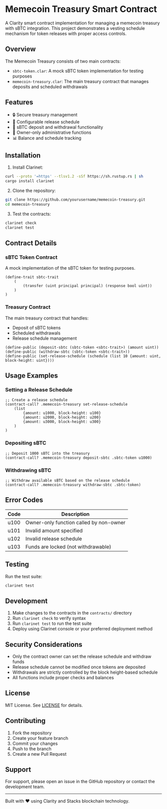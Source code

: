 # Memecoin Treasury Smart Contract

A Clarity smart contract implementation for managing a memecoin treasury with sBTC integration. This project demonstrates a vesting schedule mechanism for token releases with proper access controls.

## Overview

The Memecoin Treasury consists of two main contracts:
- `sbtc-token.clar`: A mock sBTC token implementation for testing purposes
- `memecoin-treasury.clar`: The main treasury contract that manages deposits and scheduled withdrawals

## Features

- 🔒 Secure treasury management
- 📅 Configurable release schedule
- 🔄 sBTC deposit and withdrawal functionality
- 👤 Owner-only administrative functions
- 📊 Balance and schedule tracking

## Installation

1. Install Clarinet:
```bash
curl --proto '=https' --tlsv1.2 -sSf https://sh.rustup.rs | sh
cargo install clarinet
```

2. Clone the repository:
```bash
git clone https://github.com/yourusername/memecoin-treasury.git
cd memecoin-treasury
```

3. Test the contracts:
```bash
clarinet check
clarinet test
```

## Contract Details

### sBTC Token Contract

A mock implementation of the sBTC token for testing purposes.

```clarity
(define-trait sbtc-trait
    (
        (transfer (uint principal principal) (response bool uint))
    )
)
```

### Treasury Contract

The main treasury contract that handles:
- Deposit of sBTC tokens
- Scheduled withdrawals
- Release schedule management

```clarity
(define-public (deposit-sbtc (sbtc-token <sbtc-trait>) (amount uint))
(define-public (withdraw-sbtc (sbtc-token <sbtc-trait>))
(define-public (set-release-schedule (schedule (list 10 {amount: uint, block-height: uint})))
```

## Usage Examples

### Setting a Release Schedule

```clarity
;; Create a release schedule
(contract-call? .memecoin-treasury set-release-schedule 
    (list 
        {amount: u1000, block-height: u100}
        {amount: u2000, block-height: u200}
        {amount: u3000, block-height: u300}
    )
)
```

### Depositing sBTC

```clarity
;; Deposit 1000 sBTC into the treasury
(contract-call? .memecoin-treasury deposit-sbtc .sbtc-token u1000)
```

### Withdrawing sBTC

```clarity
;; Withdraw available sBTC based on the release schedule
(contract-call? .memecoin-treasury withdraw-sbtc .sbtc-token)
```

## Error Codes

| Code | Description |
|------|-------------|
| u100 | Owner-only function called by non-owner |
| u101 | Invalid amount specified |
| u102 | Invalid release schedule |
| u103 | Funds are locked (not withdrawable) |

## Testing

Run the test suite:
```bash
clarinet test
```

## Development

1. Make changes to the contracts in the `contracts/` directory
2. Run `clarinet check` to verify syntax
3. Run `clarinet test` to run the test suite
4. Deploy using Clarinet console or your preferred deployment method

## Security Considerations

- Only the contract owner can set the release schedule and withdraw funds
- Release schedule cannot be modified once tokens are deposited
- Withdrawals are strictly controlled by the block height-based schedule
- All functions include proper checks and balances

## License

MIT License. See [LICENSE](LICENSE) for details.

## Contributing

1. Fork the repository
2. Create your feature branch
3. Commit your changes
4. Push to the branch
5. Create a new Pull Request

## Support

For support, please open an issue in the GitHub repository or contact the development team.

---

Built with ❤️ using Clarity and Stacks blockchain technology.